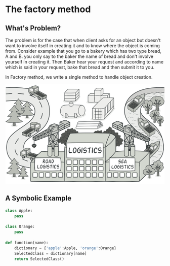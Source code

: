 # The factory method

## What's Problem?

The problem is for the case that when client asks for an object but doesn't want to involve itself in creating it and to know where the object is coming from. Consider example that you go to a ‌bakery which has two type bread, A and B. you only say to the baker the name of bread and don't involve yourself in creating it. Then Baker hear your request and according to name which is said in your request, bake that bread and then submit it to you. 

In Factory method, we write a single method to handle object creation. 

![](../.gitbook/assets/factory-method.png)

## A Symbolic Example

```python
class Apple:
    pass

class Orange:
    pass

def function(name):
    dictionary = {'apple':Apple, 'orange':Orange}
    SelectedClass = dictionary[name]
    return SelectedClass()
```



